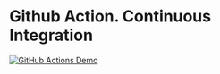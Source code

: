 
# Github Action. Continuous Integration
[![GitHub Actions Demo](https://github.com/chitawebui131/1190/actions/workflows/mywf.yml/badge.svg)](https://github.com/chitawebui131/1190/actions/workflows/mywf.yml)

